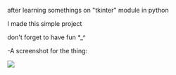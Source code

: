 after learning somethings on "tkinter" module in python

I made this simple project

don't forget to have fun *_^

-A screenshot for the thing:
<html><Image src="python project/screenshot.jpg"></Image></html>
